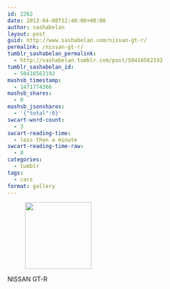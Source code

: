 ```yaml
---
id: 2262
date: 2013-04-08T12:40:00+00:00
author: sashabelan
layout: post
guid: http://www.sashabelan.com/nissan-gt-r/
permalink: /nissan-gt-r/
tumblr_sashabelan_permalink:
  - http://sashabelan.tumblr.com/post/50416562192
tumblr_sashabelan_id:
  - 50416562192
mashsb_timestamp:
  - 1471774366
mashsb_shares:
  - 0
mashsb_jsonshares:
  - '{"total":0}'
swcart-word-count:
  - 3
swcart-reading-time:
  - less then a minute
swcart-reading-time-raw:
  - 0
categories:
  - tumblr
tags:
  - cars
format: gallery
---
```

<div id='gallery-292' class='gallery galleryid-2262 gallery-columns-3 gallery-size-thumbnail'>
  <figure class='gallery-item'> 
  
  <div class='gallery-icon landscape'>
    <a href='http://www.sashabelan.ru/nissan-gt-r/attachment/2263/'><img width="150" height="150" src="http://www.sashabelan.ru/wp-content/uploads/2013/04/tumblr_mmsgj4CjKw1qarj97o1_500-150x150.jpg" class="attachment-thumbnail size-thumbnail" alt="" /></a>
  </div></figure>
</div>

NISSAN GT-R